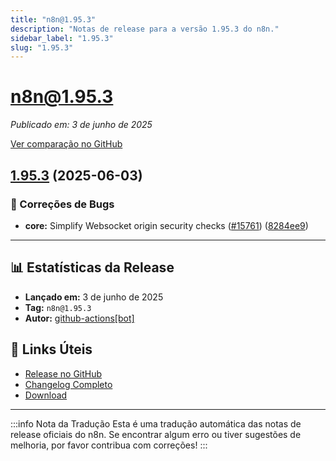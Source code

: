 ```yaml
---
title: "n8n@1.95.3"
description: "Notas de release para a versão 1.95.3 do n8n."
sidebar_label: "1.95.3"
slug: "1.95.3"
---
```


# n8n@1.95.3

*Publicado em: 3 de junho de 2025*

[Ver comparação no GitHub](https://github.com/n8n-io/n8n/compare/release/1.95.3...n8n@1.95.3)


## [1.95.3](https://github.com/n8n-io/n8n/compare/n8n@1.95.2...n8n@1.95.3) (2025-06-03)


### 🐛 Correções de Bugs

* **core:** Simplify Websocket origin security checks ([#15761](https://github.com/n8n-io/n8n/issues/15761)) ([8284ee9](https://github.com/n8n-io/n8n/commit/8284ee9df5e0d680329bca7f08226c1ffa609549))

---

## 📊 Estatísticas da Release

- **Lançado em:** 3 de junho de 2025
- **Tag:** `n8n@1.95.3`
- **Autor:** [github-actions[bot]](https://github.com/apps/github-actions)

## 🔗 Links Úteis

- [Release no GitHub](https://github.com/n8n-io/n8n/releases/tag/n8n%401.95.3)
- [Changelog Completo](https://github.com/n8n-io/n8n/compare/release/1.95.3...n8n@1.95.3)
- [Download](https://api.github.com/repos/n8n-io/n8n/tarball/n8n@1.95.3)

---

:::info Nota da Tradução
Esta é uma tradução automática das notas de release oficiais do n8n. Se encontrar algum erro ou tiver sugestões de melhoria, por favor contribua com correções!
:::